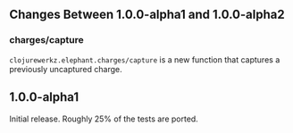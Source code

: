 ## Changes Between 1.0.0-alpha1 and 1.0.0-alpha2

### charges/capture

`clojurewerkz.elephant.charges/capture` is a new function that captures
a previously uncaptured charge.

## 1.0.0-alpha1

Initial release. Roughly 25% of the tests are ported.

